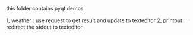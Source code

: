 this folder contains pyqt demos

1, weather : use request to get result and update to texteditor
2, printout ：redirect the stdout to texteditor
